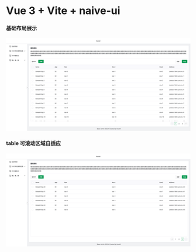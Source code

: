 # Vue 3 + Vite + naive-ui

#### 基础布局展示

![基础布局展示](/src/assets/image.png)

#### table 可滚动区域自适应

![table 可滚动区域自适应](/src/assets/image2.png)
